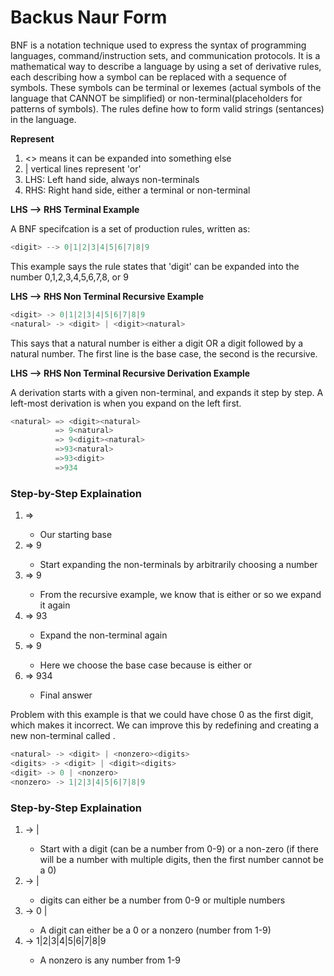 # Backus Naur Form

BNF is a notation technique used to express the syntax of programming languages, command/instruction sets, and communication protocols. It is a mathematical way to describe a language by using a set of derivative rules, each describing how a symbol can be replaced with a sequence of symbols. These symbols can be terminal or lexemes (actual symbols of the language that CANNOT be simplified) or non-terminal(placeholders for patterns of symbols). The rules define how to form valid strings (sentances) in the language. 

**Represent**

1. <> means it can be expanded into something else
2. | vertical lines represent 'or'
3. LHS: Left hand side, always non-terminals
4. RHS: Right hand side, either a terminal or non-terminal

**LHS --> RHS Terminal Example**

A BNF specifcation is a set of production rules, written as:

```go
<digit> --> 0|1|2|3|4|5|6|7|8|9
```

This example says the rule states that 'digit' can be expanded into the number 0,1,2,3,4,5,6,7,8, or 9


**LHS --> RHS Non Terminal Recursive Example**


```go
<digit> -> 0|1|2|3|4|5|6|7|8|9 
<natural> -> <digit> | <digit><natural>  
```

This says that a natural number is either a digit OR a digit followed by a natural number. The first line is the base case, the second is the recursive. 

**LHS --> RHS Non Terminal Recursive Derivation Example**

A derivation starts with a given non-terminal, and expands it step by step. 
A left-most derivation is when you expand on the left first. 

```go
<natural> => <digit><natural> 
          => 9<natural>
          => 9<digit><natural>
          =>93<natural>
          =>93<digit>
          =>934
```

### Step-by-Step Explaination

1. <natural> => <digit><natural> 
    - Our starting base
2. <natural> => 9<natural>
    - Start expanding the non-terminals by arbitrarily choosing a number
3. <natural> => 9<digit><natural>
    - From the recursive example, we know that <natural> is either <digit> or <digit><natural> so we expand it again
4. <natural> => 93<natural>
    - Expand the non-terminal again
5. <natural> => 9<digit>
    - Here we choose the base case because <natural> is either <digit> or <digit><natural>
6. <natural> => 934
    - Final answer

Problem with this example is that we could have chose 0 as the first digit, which makes it incorrect. We can improve this by redefining <natural> and creating a new non-terminal called <digits>. 

```go
<natural> -> <digit> | <nonzero><digits>
<digits> -> <digit> | <digit><digits>
<digit> -> 0 | <nonzero>
<nonzero> -> 1|2|3|4|5|6|7|8|9 
```

### Step-by-Step Explaination

1. <natural> -> <digit> | <nonzero><digits>
    - Start with a digit (can be a number from 0-9) or a non-zero (if there will be a number with multiple digits, then the first number cannot be a 0)
2. <digits> -> <digit> | <digit><digits>
    - digits can either be a number from 0-9 or multiple numbers
3. <digit> -> 0 | <nonzero>
    - A digit can either be a 0 or a nonzero (number from 1-9)
4. <nonzero> -> 1|2|3|4|5|6|7|8|9 
    - A nonzero is any number from 1-9
